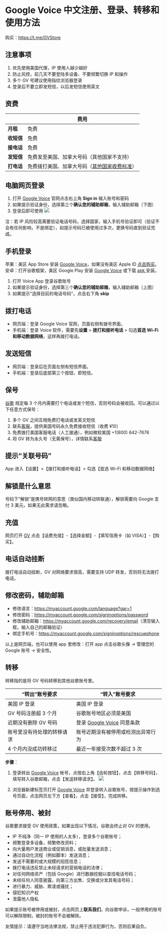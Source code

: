 # Google Voice 中文注册、登录、转移和使用方法

购买：https://t.me/GVStore

## 注意事项

1. 优先使用美国代理，IP 使用人越少越好
2. 防止风控，前几天不要登陆多设备、不要频繁切换 IP 和操作
3. 多个 GV 号建议使用指纹浏览器登录
4. 登录后不要立即发短信，以后发短信使用英文

## 资费

|  | 费用 | 
|---|---|
| **月租** | 免费 | 
| **收短信** | 免费 |  
| **接电话** | 免费|   
| **发短信** | 免费发至美国、加拿大号码（其他国家不支持） |  
| **打电话** | 免费拨打美国、加拿大号码（[其他国家收费标准](https://voice.google.com/u/0/rates?pli=1)）|

## 电脑网页登录

1. 打开 [Google Voice](https://voice.google.com/) 官网点击右上角 **Sign in** 输入账号和密码
2. 如果提示验证身份，选择第三个**确认您的辅助邮箱**，输入辅助邮箱（下图）
3. 登录后即可使用
![](https://i.imgur.com/ZSuOzOH.png)


注：若 IP 风险较高需要验证电话号码，选择国家，输入手机号验证即可（验证不会有任何影响，不是绑定），如提示号码已被使用过多次，更换号码直到验证完成。



## 手机登录

苹果：美区 App Store 安装 [Google Voice](https://apps.apple.com/us/app/google-voice/id318698524)，如果没有美区 Apple ID [点击购买](https://ssnhd.github.io/2023/03/19/store/)。\
安卓：打开谷歌框架，美区 Google Play 安装 [Google Voice](https://play.google.com/store/apps/details?id=com.google.android.apps.googlevoice&hl=zh&gl=US) 或下载 [apk ](https://apkpure.com/search?q=Google+Voice)安装。

1. 打开 Voice App 登录谷歌账号
2. 如果提示验证身份，选择第三个**确认您的辅助邮箱**，输入辅助邮箱（上图）
3. 如果提示“选择目前的电话号码”，点击右下角 **skip**

## 拨打电话
- 网页端：登录 Google Voice 官网，页面右侧有拨号界面。
- 手机端：登录 Voice 软件，需要先**设置** > **拨打和接听电话** > 勾选**首选 Wi-Fi 和移动数据网络**，这样再拨打电话。

## 发送短信
- 网页端：登录后在页面左侧有短信界面。
- 手机端：登录后底部第三个按钮，即短信。


## 保号
[谷歌](https://support.google.com/voice/answer/9230450) 规定每 3 个月内需要打个电话或发个短信，否则号码会被收回。可以通过以下任意方式保号：
 1. 多个 GV 之间互相免费打电话或发英文短信
 2. 联系[客服](https://t.me/GV188)，提供美国号码永久免费接收短信（收费 ¥10）
 3. 免费拨打美国客服电话（人工接通），例如微软美国 +1(800) 642-7676
 4. 将 GV 转为永久号（无需保号），详情联系[客服](https://t.me/GV188)

## 提示“关联号码”
App 进入【设置】>【拨打和接听电话】> 勾选【首选 Wi-Fi 和移动数据网络】

## 解锁是什么意思
号码下“解锁”是携号转网的意思（类似国内移动转联通），解锁需要向 Google 支付 3 美元，如果无此需求请忽略。

## 充值

网页打开 [GV](https://voice.google.com/u/3/billing) 点击【话费充值】-【选择金额】-【填写信用卡（如 VISA）】-【购买】。

## 电话自动挂断
拨打电话自动挂断，GV 对网络要求很高，需要支持 UDP 转发，否则将无法拨打电话。

## 修改密码，辅助邮箱

- 修改语言：<https://myaccount.google.com/language?gar=1>
- 修改密码：<https://myaccount.google.com/signinoptions/password>
- 修改辅助邮箱：<https://myaccount.google.com/recovery/email>（清空输入框，输入自己的邮箱验证）
- 绑定手机号：<https://myaccount.google.com/signinoptions/rescuephone>

以上是网页端，也可以使用 app 里修改：打开 app 点击谷歌头像 → 管理您的 Google 账号 → 安全性。

## 转移

转移指的是将 GV 号码转移到其他谷歌账号里。

| “转出”账号要求 | “转入”账号要求 |  
|---|---|
|美国 IP 登录|美国 IP 登录|
| GV 号码注册超 3 个月 | 谷歌账号地区必须是美国 |  
| 近期没有删除 GV 号码| 登录 [Google Voice](https://voice.google.com) 同意条款 | 
| 账号里没有待处理的转移请求| 账号近期没有被停用或检测出异常行为 | 
| 4 个月内没成功转移过| 最近一年接受次数不超过 3 次| 

**步骤**：

1. 登录转出 [Google Voice](https://voice.google.com) 帐号，点按右上角【齿轮按钮】，点击【转移号码】，填写转入谷歌邮箱，点击【发送转移请求】。
![](https://i.imgur.com/b4sTmtB.png)

2. 浏览器新建标签页打开 [Google Voice](https://voice.google.com) 并登录转入谷歌账号，按提示操作到选号页面，点击网页左下方【查看】，点击【接受】，完成转移。

## 账号停用、被封
谷歌要求接受 GV 使用政策，如果出现以下情况，谷歌会终止对 GV 的使用。

- IP 不纯净（同一 IP 使用的人太多），登录多个谷歌账号；
- 频繁登录多设备，频繁修改资料；
- 向大量用户发送商业或促销消息，或批量发送消息；
- 通过自动化流程（例如脚本）发送消息；
- 发送不需要的或大规模的招揽信息；
- 拨打电话违反禁止未经请求的营销电话的法律；
- 对任何网络资产（包括 Google）进行数据挖掘以查找电话号码；
- 未经任何人同意披露，向第三方出售、交换或分发其电话号码；
- 进行暴力、威胁、欺凌或骚扰；
- 侵犯知识产权
- 泄露他人隐私

如果提示账号被停用或被封，点击网页上**联系我们**，向谷歌申诉，一般停用的账号可以解除限制，被封的账号不会被解除。

友情提示：请遵守当地法律法规，禁止用于违法犯罪行为，否则后果自负。


